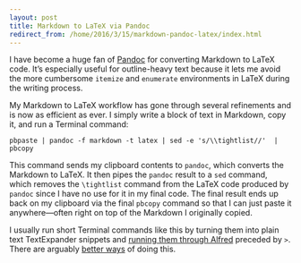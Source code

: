 ```yaml
---
layout: post
title: Markdown to LaTeX via Pandoc
redirect_from: /home/2016/3/15/markdown-pandoc-latex/index.html
---
```


I have become a huge fan of [Pandoc](http://pandoc.org) for converting Markdown to LaTeX code. It’s especially useful for outline-heavy text because it lets me avoid the more cumbersome `itemize` and `enumerate` environments in LaTeX during the writing process.

My Markdown to LaTeX workflow has gone through several refinements and is now as efficient as ever. I simply write a block of text in Markdown, copy it, and run a Terminal command:

	pbpaste | pandoc -f markdown -t latex | sed -e 's/\\tightlist//'  | pbcopy

This command sends my clipboard contents to `pandoc`, which converts the Markdown to LaTeX. It then pipes the `pandoc` result to a `sed` command, which removes the `\tightlist` command from the LaTeX code produced by `pandoc` since I have no use for it in my final code. The final result ends up back on my clipboard via the final `pbcopy` command so that I can just paste it anywhere—often right on top of the Markdown I originally copied. 

I usually run short Terminal commands like this by turning them into plain text TextExpander snippets and [running them through Alfred](https://www.alfredapp.com/help/features/terminal/) preceded by `>`. There are arguably [better ways](https://www.moncefbelyamani.com/create-aliases-in-bash-profile-to-assign-shortcuts-for-common-terminal-commands/) of doing this.

